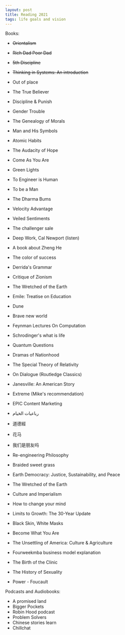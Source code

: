 ```yaml
---
layout: post
title: Reading 2021
tags: life goals and vision
---
```

Books:
* <strike>Orientalism</strike>
* <strike>Rich Dad Poor Dad</strike>
* <strike>5th Discipline</strike>
* <strike>Thinking in Systems: An introduction</strike>
* </strike>Out of place</strike>
* </strike>The True Believer</strike>
* </strike>Discipline & Punish</strike>
* </strike>Gender Trouble</strike>
* </strike>The Genealogy of Morals</strike>
* </strike>Man and His Symbols</strike>
* </strike>Atomic Habits</strike>
* </strike>The Audacity of Hope</strike>
* </strike>Come As You Are</strike>
* </strike>Green Lights</strike>
* </strike>To Engineer is Human</strike>
* </strike>To be a Man</strike>
* </strike>The Dharma Bums</strike>
* </strike>Velocity Advantage</strike>
* </strike>Veiled Sentiments</strike>



* The challenger sale
* Deep Work, Cal Newport (listen)
* A book about Zheng He
* The color of success


* Derrida's Grammar
* Critique of Zionism


* The Wretched of the Earth
* Emile: Treatise on Education
* Dune


* Brave new world
* Feynman Lectures On Computation
* Schrodinger's what is life
* Quantum Questions
* Dramas of Nationhood 
* The Special Theory of Relativity 
* On Dialogue (Routledge Classics)
* Janesville: An American Story

* Extreme (Mike's recommendation)
* EPIC Content Marketing

* رباعيات الخيام
* 道德經 
* 花马
* 我们是朋友吗
* Re-engineering Philosophy

* Braided sweet grass
* Earth Democracy: Justice, Sustainability, and Peace
* The Wretched of the Earth
* Culture and Imperialism
* How to change your mind
* Limits to Growth: The 30-Year Update 
* Black Skin, White Masks
* Become What You Are
* The Unsettling of America: Culture & Agriculture 
* Fourweekmba business model explanation
* The Birth of the Clinic
* The History of Sexuality
* Power - Foucault

Podcasts and Audiobooks:
* A promised land
* Bigger Pockets
* Robin Hood podcast
* Problem Solvers
* Chinese stories learn
* Chillchat


